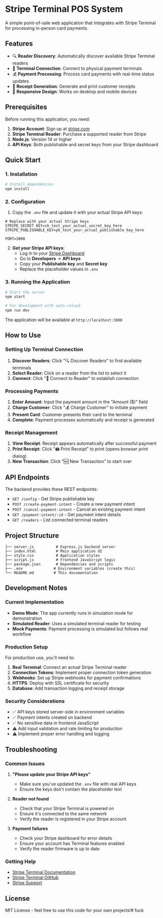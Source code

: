 # Stripe Terminal POS System

A simple point-of-sale web application that integrates with Stripe Terminal for processing in-person card payments.

## Features

- 🔍 **Reader Discovery**: Automatically discover available Stripe Terminal readers
- 🔌 **Terminal Connection**: Connect to physical payment terminals
- 💰 **Payment Processing**: Process card payments with real-time status updates
- 🧾 **Receipt Generation**: Generate and print customer receipts
- 📱 **Responsive Design**: Works on desktop and mobile devices

## Prerequisites

Before running this application, you need:

1. **Stripe Account**: Sign up at [stripe.com](https://stripe.com)
2. **Stripe Terminal Reader**: Purchase a supported reader from Stripe
3. **Node.js**: Version 14 or higher
4. **API Keys**: Both publishable and secret keys from your Stripe dashboard

## Quick Start

### 1. Installation

```bash
# Install dependencies
npm install
```

### 2. Configuration

1. Copy the `.env` file and update it with your actual Stripe API keys:

```env
# Replace with your actual Stripe keys
STRIPE_SECRET_KEY=sk_test_your_actual_secret_key_here
STRIPE_PUBLISHABLE_KEY=pk_test_your_actual_publishable_key_here

PORT=3000
```

2. **Get your Stripe API keys**:
   - Log in to your [Stripe Dashboard](https://dashboard.stripe.com)
   - Go to **Developers** → **API keys**
   - Copy your **Publishable key** and **Secret key**
   - Replace the placeholder values in `.env`

### 3. Running the Application

```bash
# Start the server
npm start

# For development with auto-reload
npm run dev
```

The application will be available at `http://localhost:3000`

## How to Use

### Setting Up Terminal Connection

1. **Discover Readers**: Click "🔍 Discover Readers" to find available terminals
2. **Select Reader**: Click on a reader from the list to select it
3. **Connect**: Click "🔌 Connect to Reader" to establish connection

### Processing Payments

1. **Enter Amount**: Input the payment amount in the "Amount ($)" field
2. **Charge Customer**: Click "💰 Charge Customer" to initiate payment
3. **Present Card**: Customer presents their card to the terminal
4. **Complete**: Payment processes automatically and receipt is generated

### Receipt Management

1. **View Receipt**: Receipt appears automatically after successful payment
2. **Print Receipt**: Click "🖨️ Print Receipt" to print (opens browser print dialog)
3. **New Transaction**: Click "🆕 New Transaction" to start over

## API Endpoints

The backend provides these REST endpoints:

- `GET /config` - Get Stripe publishable key
- `POST /create-payment-intent` - Create a new payment intent
- `POST /cancel-payment-intent` - Cancel an existing payment intent
- `GET /payment-intent/:id` - Get payment intent details
- `GET /readers` - List connected terminal readers

## Project Structure

```
├── server.js          # Express.js backend server
├── index.html         # Main application UI
├── style.css          # Application styles
├── script.js          # Frontend JavaScript logic
├── package.json       # Dependencies and scripts
├── .env              # Environment variables (create this)
└── README.md         # This documentation
```

## Development Notes

### Current Implementation

- **Demo Mode**: The app currently runs in simulation mode for demonstration
- **Simulated Reader**: Uses a simulated terminal reader for testing
- **Mock Payments**: Payment processing is simulated but follows real workflow

### Production Setup

For production use, you'll need to:

1. **Real Terminal**: Connect an actual Stripe Terminal reader
2. **Connection Tokens**: Implement proper connection token generation
3. **Webhooks**: Set up Stripe webhooks for payment confirmations
4. **HTTPS**: Deploy with SSL certificate for security
5. **Database**: Add transaction logging and receipt storage

### Security Considerations

- ✅ API keys stored server-side in environment variables
- ✅ Payment intents created on backend
- ✅ No sensitive data in frontend JavaScript
- ⚠️ Add input validation and rate limiting for production
- ⚠️ Implement proper error handling and logging

## Troubleshooting

### Common Issues

1. **"Please update your Stripe API keys"**
   - Make sure you've updated the `.env` file with real API keys
   - Ensure the keys don't contain the placeholder text

2. **Reader not found**
   - Check that your Stripe Terminal is powered on
   - Ensure it's connected to the same network
   - Verify the reader is registered in your Stripe account

3. **Payment failures**
   - Check your Stripe dashboard for error details
   - Ensure your account has Terminal features enabled
   - Verify the reader firmware is up to date

### Getting Help

- [Stripe Terminal Documentation](https://stripe.com/docs/terminal)
- [Stripe Terminal GitHub](https://github.com/stripe/terminal-js)
- [Stripe Support](https://support.stripe.com)

## License

MIT License - feel free to use this code for your own projects!# fuck
